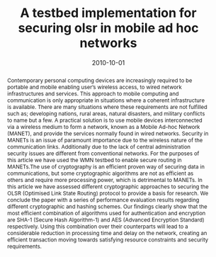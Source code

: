 ---
title: "A testbed implementation for securing olsr in mobile ad hoc networks"
abstract: "Contemporary personal computing devices are increasingly required to be portable and mobile
enabling user’s wireless access, to wired network infrastructures and services. This approach to
mobile computing and communication is only appropriate in situations where a coherent
infrastructure is available. There are many situations where these requirements are not fulfilled
such as; developing nations, rural areas, natural disasters, and military conflicts to name but a few.
A practical solution is to use mobile devices interconnected via a wireless medium to form a
network, known as a Mobile Ad-hoc Network (MANET), and provide the services normally found in
wired networks. Security in MANETs is an issue of paramount importance due to the wireless nature
of the communication links. Additionally due to the lack of central administration security issues are
different from conventional networks. For the purposes of this article we have used the WMN testbed 
to enable secure routing in MANETs.The use of cryptography is an efficient proven way of securing data in communications, but some cryptographic algorithms are not as efficient as others and require more processing power, which is detrimental to MANETs. In this article we have assessed different cryptographic approaches to securing the OLSR (Optimised Link State Routing)
protocol to provide a basis for research. We conclude the paper with a series of performance
evaluation results regarding different cryptographic and hashing schemes. Our findings clearly
show that the most efficient combination of algorithms used for authentication and encryption are
SHA-1 (Secure Hash Algorithm-1) and AES (Advanced Encryption Standard) respectively. Using
this combination over their counterparts will lead to a considerable reduction in processing time
and delay on the network, creating an efficient transaction moving towards satisfying resource
constraints and security requirements." 
collection: publications
permalink: /publication/panaousis2010testbed
date: 2010-10-01
venue: 'International Journal of Network Security & Its Applications'
paperurl: '/files/pdf/papers/panaousis2010testbed.pdf'
link: 'https://arxiv.org/abs/1010.4986'
citation: 'Emmanouil Panaousis, George Drew, Grant Millar, Tipu A Ramrekha, Christos Politis (2010). 
    &quot;A testbed implementation for securing olsr in mobile ad hoc networks.&quot;
    <i>International Journal of Network Security & Its Applications</i>.'
---